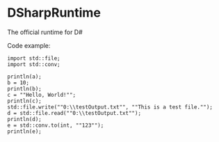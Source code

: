 # DSharpRuntime
The official runtime for D#

Code example:
```
import std::file; 
import std::conv;

println(a); 
b = 10; 
println(b); 
c = ""Hello, World!""; 
println(c); 
std::file.write(""0:\\testOutput.txt"", ""This is a test file.""); 
d = std::file.read(""0:\\testOutput.txt"");
println(d);
e = std::conv.to(int, ""123"");
println(e);
```
